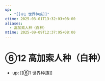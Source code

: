 ```yaml
---
up:
  - "[[⑥1 世界种族]]"
ctime: 2025-03-01T13:32:03+08:00
aliases:
  - 高加索人种（白种）
mtime: 2025-09-09T12:37:05+08:00
---
```


# ⑥12 高加索人种（白种）

- up: [[⑥1 世界种族]]
